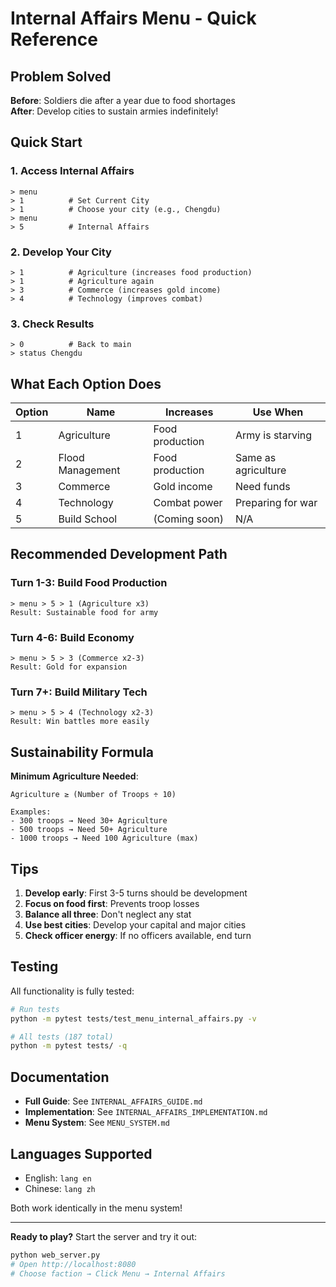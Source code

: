 # Internal Affairs Menu - Quick Reference

## Problem Solved
**Before**: Soldiers die after a year due to food shortages  
**After**: Develop cities to sustain armies indefinitely!

## Quick Start

### 1. Access Internal Affairs
```
> menu
> 1          # Set Current City
> 1          # Choose your city (e.g., Chengdu)
> menu
> 5          # Internal Affairs
```

### 2. Develop Your City
```
> 1          # Agriculture (increases food production)
> 1          # Agriculture again
> 3          # Commerce (increases gold income)
> 4          # Technology (improves combat)
```

### 3. Check Results
```
> 0          # Back to main
> status Chengdu
```

## What Each Option Does

| Option | Name | Increases | Use When |
|--------|------|-----------|----------|
| 1 | Agriculture | Food production | Army is starving |
| 2 | Flood Management | Food production | Same as agriculture |
| 3 | Commerce | Gold income | Need funds |
| 4 | Technology | Combat power | Preparing for war |
| 5 | Build School | (Coming soon) | N/A |

## Recommended Development Path

### Turn 1-3: Build Food Production
```
> menu > 5 > 1 (Agriculture x3)
Result: Sustainable food for army
```

### Turn 4-6: Build Economy
```
> menu > 5 > 3 (Commerce x2-3)
Result: Gold for expansion
```

### Turn 7+: Build Military Tech
```
> menu > 5 > 4 (Technology x2-3)
Result: Win battles more easily
```

## Sustainability Formula

**Minimum Agriculture Needed**:
```
Agriculture ≥ (Number of Troops ÷ 10)

Examples:
- 300 troops → Need 30+ Agriculture
- 500 troops → Need 50+ Agriculture
- 1000 troops → Need 100 Agriculture (max)
```

## Tips

1. **Develop early**: First 3-5 turns should be development
2. **Focus on food first**: Prevents troop losses
3. **Balance all three**: Don't neglect any stat
4. **Use best cities**: Develop your capital and major cities
5. **Check officer energy**: If no officers available, end turn

## Testing

All functionality is fully tested:
```bash
# Run tests
python -m pytest tests/test_menu_internal_affairs.py -v

# All tests (187 total)
python -m pytest tests/ -q
```

## Documentation

- **Full Guide**: See `INTERNAL_AFFAIRS_GUIDE.md`
- **Implementation**: See `INTERNAL_AFFAIRS_IMPLEMENTATION.md`
- **Menu System**: See `MENU_SYSTEM.md`

## Languages Supported

- English: `lang en`
- Chinese: `lang zh`

Both work identically in the menu system!

---

**Ready to play?** Start the server and try it out:
```bash
python web_server.py
# Open http://localhost:8080
# Choose faction → Click Menu → Internal Affairs
```
